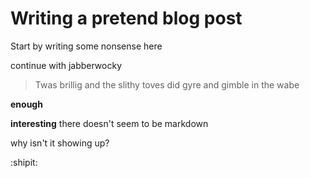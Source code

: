 # Writing a pretend blog post

Start by writing some nonsense here

continue with jabberwocky 

> Twas brillig and the slithy toves did gyre and gimble in the wabe

**enough**

__interesting__ there doesn't seem to be markdown

why isn't it showing up?

:shipit:
